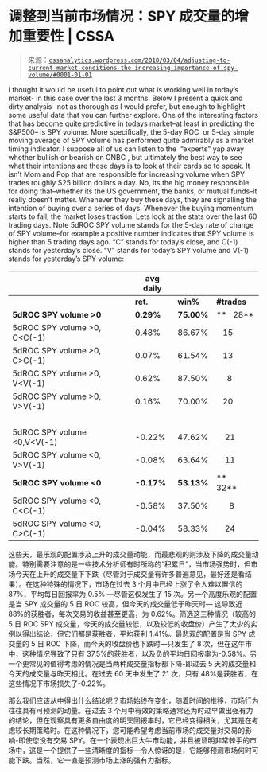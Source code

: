 <!--yml

category: 未分类

date: 2024-05-12 18:34:56

-->

# 调整到当前市场情况：SPY 成交量的增加重要性 | CSSA

> 来源：[`cssanalytics.wordpress.com/2010/03/04/adjusting-to-current-market-conditions-the-increasing-importance-of-spy-volume/#0001-01-01`](https://cssanalytics.wordpress.com/2010/03/04/adjusting-to-current-market-conditions-the-increasing-importance-of-spy-volume/#0001-01-01)

I thought it would be useful to point out what is working well in today’s market- in this case over the last 3 months. Below I present a quick and dirty analysis- not as thorough as I would prefer, but enough to highlight some useful data that you can further explore. One of the interesting factors that has become quite predictive in todays market–at least in predicting the S&P500– is SPY volume. More specifically, the 5-day ROC  or 5-day simple moving average of SPY volume has performed quite admirably as a market timing indicator. I suppose all of us can listen to the  “experts” yap away whether bullish or bearish on CNBC , but ultimately the best way to see what their intentions are these days is to look at their cards so to speak. It isn’t Mom and Pop that are responsible for increasing volume when SPY trades roughly $25 billion dollars a day. No, its the big money responsible for doing that–whether its the US government, the banks, or mutual funds–it really doesn’t matter. Whenever they buy these days, they are signalling the intention of buying over a series of days. Whenever the buying momentum starts to fall, the market loses traction. Lets look at the stats over the last 60 trading days. Note 5dROC SPY volume stands for the 5-day rate of change of SPY volume–for example a positive number indicates that SPY volume is higher than 5 trading days ago. “C” stands for today’s close, and C(-1) stands for yesterday’s close. “V” stands for today’s SPY volume and V(-1) stands for yesterday’s SPY volume:

|   | **avg daily** |  |  |
| --- | --- | --- | --- |
|  | **ret.** | **win%** | **#trades** |
| **5dROC SPY volume >0** | **0.29%** | **75.00%** | **   28** |
| 5dROC SPY volume >0, C<C(-1) | 0.48% | 86.67% |    15 |
| 5dROC SPY volume >0, C>C(-1) | 0.07% | 61.54% |    13 |
| 5dROC SPY volume >0, V<V(-1) | 0.62% | 87.50% |      8 |
| 5dROC SPY volume >0, V>V(-1) | 0.16% | 70.00% |    20 |
|   |   |   |   |
| 5dROC SPY volume <0,V<V(-1) | -0.22% | 47.62% |     21 |
| 5dROC SPY volume <0, V>V(-1) | -0.08% | 63.64% |     11 |
| **5dROC SPY volume <0** | **-0.17%** | **53.13%** | **    32** |
| 5dROC SPY volume <0, C<C(-1) | -0.58% | 37.50% |       8 |
| 5dROC SPY volume <0, C>C(-1) | -0.04% | 58.33% |     24 |

这些天，最乐观的配置涉及上升的成交量动能，而最悲观的则涉及下降的成交量动能。特别需要注意的是一些技术分析师有时所称的“积累日”，当市场强势时，但市场今天在上升的成交量下下跌（尽管对于成交量有许多普遍意见，最好还是看结果）。在这种特殊的情况下，市场在过去 3 个月中已经上涨了令人难以置信的 87%，平均每日回报率为 0.5% —尽管这仅发生了 15 次。另一个高度乐观的配置是当 SPY 成交量的 5 日 ROC 较高，但今天的成交量低于昨天时— 这导致近 88%的获胜者，每次交易的收益甚至更高，为 0.62%。筛选这三种情况（较高的 5 日 ROC SPY 成交量，今天的成交量较低，以及较低的收盘价）产生了太少的实例以得出结论，但它们都是获胜者，平均获利 1.41%。最悲观的配置是当 SPY 成交量的 5 日 ROC 下降，而今天的收盘价也下跌时—只发生了 8 次，但在这牛市中，这种情况导致了只有 37.5%的获胜者，以及负的平均日回报率为-0.58%。另一个更常见的值得考虑的情况是当两种成交量指标都下降-即过去 5 天的成交量和今天的成交量与昨天相比。在过去 60 天中发生了 21 次，只有 48%是获胜者，在这些情况下市场损失了-0.22%。

那么我们应该从中得出什么结论呢？市场始终在变化，随着时间的推移，市场行为往往具有可预测的动量。在过去 3 个月中有效的策略通常还为时过早做出强有力的结论，但在观察具有更多自由度的明天回报率时，它已经变得相关，尤其是在考虑较长期策略时。在这种情况下，您可能希望考虑当前市场的成交量对交易的影响-即使您没有交易 SPY。在一个表现出巨大牛市动能，并且被证明非常棘手的市场中，这是一个提供了一些清晰度的指标—令人惊讶的是，它能够预测市场何时可能下跌。当然，它一直是预测市场上涨的强有力指标。
